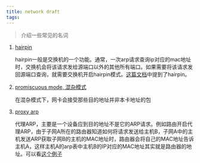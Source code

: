 ```yaml
---
title: network draft
tags:
---
```


> 介绍一些常见的名词

1. [hairpin](https://supportforums.cisco.com/discussion/11650736/hairpin)

	hairpin一般是交换机的一个功能。通常，一次arp请求查询ip对应的mac地址时，交换机会将该请求发给源端口以外的其他所有端口。如果需要将该请求发回源端口查询，就需要交换机开启hairpin模式。[这篇文档](http://blog.csdn.net/dog250/article/details/45788279)中提到了hairpin。

2. [promiscuous mode, 混杂模式](https://en.wikipedia.org/wiki/Promiscuous_mode)

	在混杂模式下，网卡会接受那些目的地址并非本卡地址的包

3. [proxy arp](https://en.wikipedia.org/wiki/Proxy_ARP)

	代理ARP，主要是一个设备应到目的地址不是它的ARP请求。例如路由开启代理ARP，由于子网A所在的路由器知道如何将请求发送给主机B，子网A中的主机发送ARP获取子网B的主机的MAC地址时，路由器会将自己的MAC地址告诉主机A，这样主机A的arp表中主机B的IP对应的MAC地址其实就是路由器的地址。可以看[这个例子](http://www.cisco.com/c/zh_cn/support/docs/ip/dynamic-address-allocation-resolution/13718-5.html)
